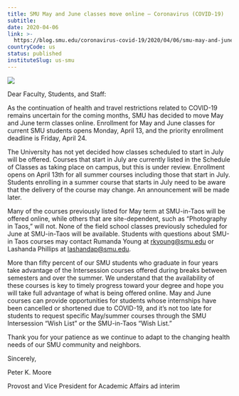 ```yaml
---
title: SMU May and June classes move online – Coronavirus (COVID-19)
subtitle: 
date: 2020-04-06
link: >-
  https://blog.smu.edu/coronavirus-covid-19/2020/04/06/smu-may-and-june-classes-move-online/
countryCode: us
status: published
instituteSlug: us-smu
---
```

![](https://s3.us-west-2.amazonaws.com/us-west-2.files.campus.edublogs.org/favicon.png)

Dear Faculty, Students, and Staff:

As the continuation of health and travel restrictions related to COVID-19 remains uncertain for the coming months, SMU has decided to move May and June term classes online. Enrollment for May and June classes for current SMU students opens Monday, April 13, and the priority enrollment deadline is Friday, April 24.

The University has not yet decided how classes scheduled to start in July will be offered. Courses that start in July are currently listed in the Schedule of Classes as taking place on campus, but this is under review. Enrollment opens on April 13th for all summer courses including those that start in July. Students enrolling in a summer course that starts in July need to be aware that the delivery of the course may change. An announcement will be made later.

Many of the courses previously listed for May term at SMU-in-Taos will be offered online, while others that are site-dependent, such as “Photography in Taos,” will not. None of the field school classes previously scheduled for June at SMU-in-Taos will be available. Students with questions about SMU-in Taos courses may contact Rumanda Young at rkyoung@smu.edu or Lashanda Phillips at lashandap@smu.edu.

More than fifty percent of our SMU students who graduate in four years take advantage of the Intersession courses offered during breaks between semesters and over the summer. We understand that the availability of these courses is key to timely progress toward your degree and hope you will take full advantage of what is being offered online. May and June courses can provide opportunities for students whose internships have been cancelled or shortened due to COVID-19, and it’s not too late for students to request specific May/summer courses through the SMU Intersession “Wish List” or the SMU-in-Taos “Wish List.”

Thank you for your patience as we continue to adapt to the changing health needs of our SMU community and neighbors.

Sincerely,

Peter K. Moore

Provost and Vice President for Academic Affairs ad interim